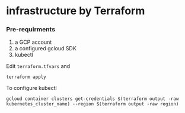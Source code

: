 # infrastructure by Terraform

### Pre-requirments
1) a GCP account
2) a configured gcloud SDK
3) kubectl

Edit `terraform.tfvars` and
```commandline
terraform apply
```

To configure kubectl
```commandline
gcloud container clusters get-credentials $(terraform output -raw kubernetes_cluster_name) --region $(terraform output -raw region)
```
